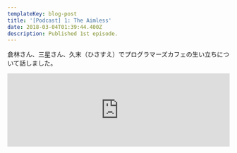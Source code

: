 ```yaml
---
templateKey: blog-post
title: '[Podcast] 1: The Aimless'
date: 2018-03-04T01:39:44.400Z
description: Published 1st episode.
---
```

倉林さん、三星さん、久末（ひさすえ）でプログラマーズカフェの生い立ちについて話しました。

<iframe width="100%" height="166" scrolling="no" frameborder="no" allow="autoplay" src="https://w.soundcloud.com/player/?url=https%3A//api.soundcloud.com/tracks/398228949&color=%23ff5500&auto_play=false&hide_related=false&show_comments=true&show_user=true&show_reposts=false&show_teaser=true"></iframe>

